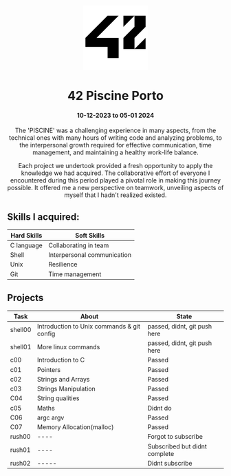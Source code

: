 <div align="center">

<img src="src/img/42_Logo.svg.png" alt="42" width="150"/>

# **42 Piscine Porto**
#### 10-12-2023 to 05-01 2024
</div>

<div align= "center">

<p align="center">
The 'PISCINE' was a challenging experience in many aspects, from the technical ones with many hours of writing code and analyzing problems, to the interpersonal growth required for effective communication, time management, and maintaining a healthy work-life balance.

Each project we undertook provided a fresh opportunity to apply the knowledge we had acquired. The collaborative effort of everyone I encountered during this period played a pivotal role in making this journey possible. It offered me a new perspective on teamwork, unveiling aspects of myself that I hadn't realized existed.
</p>

</div>

## Skills I acquired: 

|Hard Skills |Soft Skills |
|------------|---------------|
|C language | Collaborating in team |
| Shell     | Interpersonal communication|
| Unix      | Resilience|
| Git       | Time management|
    
## Projects

|Task |About | State |
|-------|----------|------|
| shell00   | Introduction to Unix commands & git config| passed, didnt, git push here|
| shell01   | More linux commands | passed, didnt, git push here|
| c00       | Introduction to C| Passed |
| c01       | Pointers| Passed  |
| c02       | Strings and Arrays| Passed|
| c03       | Strings Manipulation| Passed
| C04       | String qualities| Passed
| c05       | Maths | Didnt do |
| C06       | argc argv | Passed
| C07       | Memory Allocation(malloc) | Passed
| rush00    | ---- | Forgot to subscribe |
| rush01    |----   | Subscribed but didnt complete |
| rush02    | -----| Didnt subscribe |
